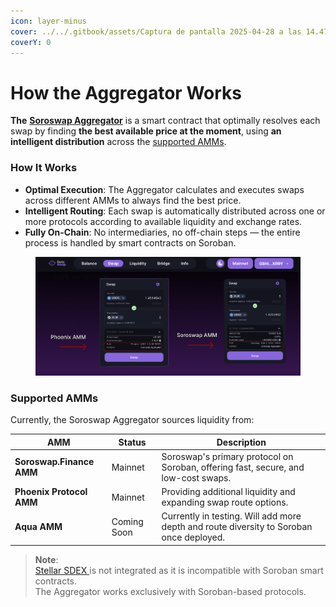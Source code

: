 ```yaml
---
icon: layer-minus
cover: ../../.gitbook/assets/Captura de pantalla 2025-04-28 a las 14.47.16.png
coverY: 0
---
```


# How the Aggregator Works

**The** [**Soroswap Aggregator**](https://docs.soroswap.finance/soroswap-aggregator) is a smart contract that optimally resolves each swap by finding **the best available price at the moment**, using **an intelligent distribution** across the [supported AMMs](https://docs.soroswap.finance/soroswap-aggregator/supported-amms).



### How It Works

* **Optimal Execution**: The Aggregator calculates and executes swaps across different AMMs to always find the best price.
* **Intelligent Routing**: Each swap is automatically distributed across one or more protocols according to available liquidity and exchange rates.
* **Fully On-Chain**: No intermediaries, no off-chain steps — the entire process is handled by smart contracts on Soroban.

<figure><img src="../../.gitbook/assets/Captura de pantalla 2025-04-28 a las 15.23.18.png" alt=""><figcaption></figcaption></figure>

### Supported AMMs

Currently, the Soroswap Aggregator sources liquidity from:

| AMM                      | Status      | Description                                                                             |
| ------------------------ | ----------- | --------------------------------------------------------------------------------------- |
| **Soroswap.Finance AMM** | Mainnet     | Soroswap's primary protocol on Soroban, offering fast, secure, and low-cost swaps.      |
| **Phoenix Protocol AMM** | Mainnet     | Providing additional liquidity and expanding swap route options.                        |
| **Aqua AMM**             | Coming Soon | Currently in testing. Will add more depth and route diversity to Soroban once deployed. |

> **Note**:\
> [Stellar SDEX ](https://docs.soroswap.finance/01-concepts/sdex)is not integrated as it is incompatible with Soroban smart contracts.\
> The Aggregator works exclusively with Soroban-based protocols.

